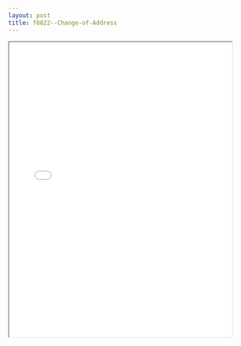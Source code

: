 ```yaml
---
layout: post
title: f8822--Change-of-Address
---
```


<div class="pdf-container">
<iframe src="/ea/_pdf-2-md/f8822--Change-of-Address.pdf" height="600" width="90%" allowFullScreen="true"></iframe>
</div>


